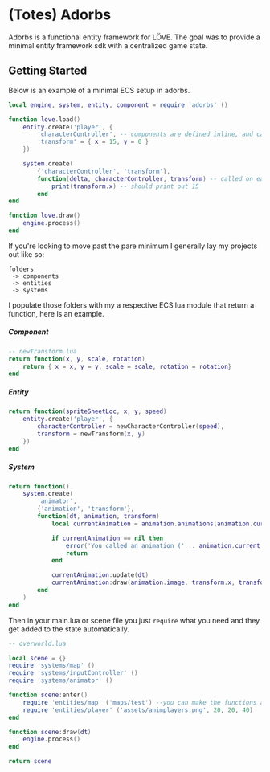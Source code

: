 # (Totes) Adorbs

Adorbs is a functional entity framework for LÖVE. The goal was to provide a
minimal entity framework sdk with a centralized game state.


## Getting Started

Below is an example of a minimal ECS setup in adorbs.
```lua
local engine, system, entity, component = require 'adorbs' ()

function love.load()
    entity.create('player', {
        'characterController', -- components are defined inline, and can be empty, as long as they are a string
        'transform' = { x = 15, y = 0 }
    })

    system.create(
        {'characterController', 'transform'},
        function(delta, characterController, transform) -- called on each entity that matches components
            print(transform.x) -- should print out 15
        end
end

function love.draw()
    engine.process()
end
```

If you're looking to move past the pare minimum I generally lay my projects out like so:

```
folders
 -> components
 -> entities
 -> systems
```

I populate those folders with my a respective ECS lua module that return a function, here is an example.

##### Component
```lua
-- newTransform.lua
return function(x, y, scale, rotation)
    return { x = x, y = y, scale = scale, rotation = rotation}
end
```

##### Entity
```lua
return function(spriteSheetLoc, x, y, speed)
    entity.create('player', {
        characterController = newCharacterController(speed),
        transform = newTransform(x, y)
    })
end
```

##### System
```lua
return function()
    system.create(
        'animator',
        {'animation', 'transform'},
        function(dt, animation, transform)
            local currentAnimation = animation.animations[animation.current]

            if currentAnimation == nil then
                error('You called an animation (' .. animation.current .. ') that does exist!')
                return
            end

            currentAnimation:update(dt)
            currentAnimation:draw(animation.image, transform.x, transform.y)
        end
    )
end
```

Then in your main.lua or scene file you just `require` what you need and they get added to the state automatically.

```lua
-- overworld.lua

local scene = {}
require 'systems/map' ()
require 'systems/inputController' ()
require 'systems/animator' ()

function scene:enter()
    require 'entities/map' ('maps/test') --you can make the functions accept arguments
    require 'entities/player' ('assets/animplayers.png', 20, 20, 40) 
end

function scene:draw(dt)
    engine.process()
end

return scene
```
